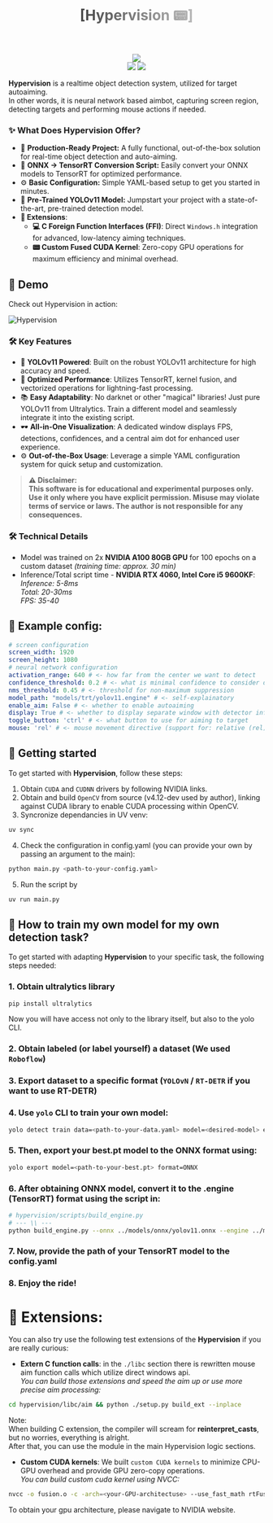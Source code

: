 <div align="center">
  <h1 style="background: linear-gradient(to right, black, white); -webkit-background-clip: text; -webkit-text-fill-color: transparent; margin: 0;">
        [Hypervision 📟]
    </h1>
    <br>
    <br>
    <p align="center">
        <img src="https://img.shields.io/github/issues/Raumberg/hypervision?style=for-the-badge">
        <br>
        <img src="https://img.shields.io/github/languages/count/Raumberg/hypervision?style=for-the-badge">
        <img src="https://img.shields.io/github/repo-size/Raumberg/hypervision?style=for-the-badge">
        <br>
    </p>
</div>

**Hypervision** is a realtime object detection system, utilized for target autoaiming.  
In other words, it is neural network based aimbot, capturing screen region, detecting targets and performing mouse actions if needed.  

### ✨ What Does Hypervision Offer?
- 🚀 **Production-Ready Project:** A fully functional, out-of-the-box solution for real-time object detection and auto-aiming. 
- 🔧 **ONNX → TensorRT Conversion Script:** Easily convert your ONNX models to TensorRT for optimized performance.
- ⚙️ **Basic Configuration:** Simple YAML-based setup to get you started in minutes.
- 🧠 **Pre-Trained YOLOv11 Model:** Jumpstart your project with a state-of-the-art, pre-trained detection model.
- **🔗 Extensions**:
  - **💻 C Foreign Function Interfaces (FFI)**: Direct `Windows.h` integration for advanced, low-latency aiming techniques.  
  - **📟 Custom Fused CUDA Kernel**: Zero-copy GPU operations for maximum efficiency and minimal overhead. 

## 🎥 Demo
Check out Hypervision in action:

![Hypervision](assets/demo.gif?raw=true)

### 🛠 Key Features
- 🔭 **YOLOv11 Powered**: Built on the robust YOLOv11 architecture for high accuracy and speed.
- 🚀 **Optimized Performance**: Utilizes TensorRT, kernel fusion, and vectorized operations for lightning-fast processing.
- 📚 **Easy Adaptability**: No darknet or other "magical" libraries! Just pure YOLOv11 from Ultralytics. Train a different model and seamlessly integrate it into the existing script.
- 🕶 **All-in-One Visualization**: A dedicated window displays FPS, detections, confidences, and a central aim dot for enhanced user experience.
- ⚙️ **Out-of-the-Box Usage**: Leverage a simple YAML configuration system for quick setup and customization.

> **⚠️ Disclaimer:**  
> **This software is for educational and experimental purposes only. Use it only where you have explicit permission. Misuse may violate terms of service or laws. The author is not responsible for any consequences.**

### 🛠 Technical Details
- Model was trained on 2x **NVIDIA A100 80GB GPU** for 100 epochs on a custom dataset *(training time: approx. 30 min)*
- Inference/Total script time -  **NVIDIA RTX 4060, Intel Core i5 9600KF**:  
*Inference: 5-8ms*  
*Total: 20-30ms*  
*FPS: 35-40*

## 🎯 Example config:
```yaml
# screen configuration
screen_width: 1920  
screen_height: 1080
# neural network configuration
activation_range: 640 # <- how far from the center we want to detect 
confidence_threshold: 0.2 # <- what is minimal confidence to consider detection a target
nms_threshold: 0.45 # <- threshold for non-maximum suppression
model_path: "models/trt/yolov11.engine" # <- self-explainatory
enable_aim: False # <- whether to enable autoaiming
display: True # <- whether to display separate window with detector info (can be slightly slower)
toggle_button: 'ctrl' # <- what button to use for aiming to target
mouse: 'rel' # <- mouse movement directive (support for: relative (rel) and absolute (abs))
```

## 🔧 Getting started
To get started with **Hypervision**, follow these steps:
1. Obtain `CUDA` and `CUDNN` drivers by following NVIDIA links.
2. Obtain and build `OpenCV` from source (v4.12-dev used by author), linking against CUDA library to enable CUDA processing within OpenCV.
3. Syncronize dependancies in UV venv:
```bash
uv sync
```
4. Check the configuration in config.yaml (you can provide your own by passing an argument to the main):
```bash
python main.py <path-to-your-config.yaml>
```
5. Run the script by
```bash
uv run main.py
```

## 🔧 How to train my own model for my own detection task?
To get started with adapting **Hypervision** to your specific task, the following steps needed:
### 1. Obtain ultralytics library
```bash
pip install ultralytics
```  
Now you will have access not only to the library itself, but also to the yolo CLI.  
### 2. Obtain labeled (or label yourself) a dataset (We used `Roboflow`)  
### 3. Export dataset to a specific format (`YOLOvN` / `RT-DETR` if you want to use RT-DETR)  
### 4. Use `yolo` CLI to train your own model:  
```bash
yolo detect train data=<path-to-your-data.yaml> model=<desired-model> epochs=100 imgsz=640
```  
### 5. Then, export your best.pt model to the ONNX format using:
```bash
yolo export model=<path-to-your-best.pt> format=ONNX
```  
### 6. After obtaining ONNX model, convert it to the .engine (TensorRT) format using the script in:
```bash
# hypervision/scripts/build_engine.py  
# --- \\ ---
python build_engine.py --onnx ../models/onnx/yolov11.onnx --engine ../models/temp/yolov11.engine
```
### 7. Now, provide the path of your TensorRT model to the config.yaml
### 8. Enjoy the ride!

# 🔧 Extensions:
You can also try use the following test extensions of the **Hypervision** if you are really curious:
- **Extern C function calls**: in the `./libc` section there is rewritten mouse aim function calls which utilize direct windows api.  
*You can build those extensions and speed the aim up or use more precise aim processing:*  
```bash
cd hypervision/libc/aim && python ./setup.py build_ext --inplace
```  
Note:  
When building C extension, the compiler will scream for **reinterpret_casts**, but no worries, everything is alright.  
After that, you can use the module in the main Hypervision logic sections.  
- **Custom CUDA kernels**: We built `custom CUDA kernels` to minimize CPU-GPU overhead and provide GPU zero-copy operations.  
*You can build custom cuda kernel using NVCC:*  
```bash
nvcc -o fusion.o -c -arch=<your-GPU-architectuse> --use_fast_math rtFusion.cu
```
To obtain your gpu architecture, please navigate to NVIDIA website.